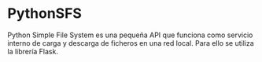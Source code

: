 # PythonSFS
Python Simple File System es una pequeña API que funciona como servicio interno de carga y descarga de ficheros en una red local. Para ello se utiliza la librería Flask.
